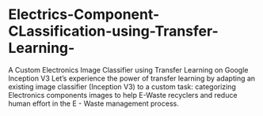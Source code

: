 # Electrics-Component-CLassification-using-Transfer-Learning-
A Custom Electronics Image Classifier using Transfer Learning on Google Inception V3
Let’s experience the power of transfer learning by adapting an existing image classifier (Inception V3) to a custom task: categorizing Electronics components  images to help  E-Waste recyclers and  reduce human effort in the E - Waste management process.
